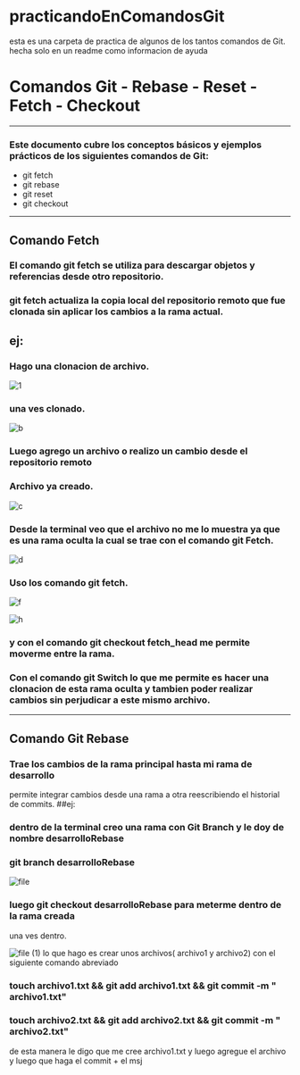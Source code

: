 # practicandoEnComandosGit
esta es una carpeta de practica de algunos de los tantos comandos de Git. hecha solo en un readme como informacion de ayuda

# Comandos Git - Rebase - Reset - Fetch - Checkout
----------------------------------------------------------------------------------
### Este documento cubre los conceptos básicos y ejemplos prácticos de los siguientes comandos de Git:

* git fetch
* git rebase
* git reset
* git checkout
----------------------------------------------------------------------------------
## Comando Fetch
### El comando git fetch se utiliza para descargar objetos y referencias desde otro repositorio.
### git fetch actualiza la copia local del repositorio remoto que fue clonada sin aplicar los cambios a la rama actual.
## ej:
### Hago una clonacion de archivo.


![1](https://github.com/danielgallo78/practicandoEnComandosGit/assets/130160711/d6b75a73-bea4-4841-b145-de19aab24c5b)

### una ves clonado.

![b](https://github.com/danielgallo78/practicandoEnComandosGit/assets/130160711/a7b39f4a-639a-4fbd-9541-5fa6fe21bdff)

### Luego agrego un archivo o realizo un cambio desde el repositorio remoto
### Archivo ya creado.

![c](https://github.com/danielgallo78/practicandoEnComandosGit/assets/130160711/a8f21444-cd7c-4152-8af2-1bf5178df24a)

### Desde la terminal veo que el archivo no me lo muestra ya que es una rama oculta la cual se trae con el comando git Fetch.

![d](https://github.com/danielgallo78/practicandoEnComandosGit/assets/130160711/fcc8c1d2-108d-4c87-9bc5-2c76e0d93d7c)

### Uso los comando git fetch.

![f](https://github.com/danielgallo78/practicandoEnComandosGit/assets/130160711/a955970a-bf76-49f7-b242-738e447daa8d)

![h](https://github.com/danielgallo78/practicandoEnComandosGit/assets/130160711/09b0626b-e245-41aa-920a-cceac82e8429)

### y con el comando git checkout fetch_head me permite moverme entre la rama.

### Con el comando git Switch lo que me permite es hacer una clonacion de esta rama oculta y tambien poder realizar cambios sin perjudicar a este mismo archivo.

----------------------------------------------------------------------------------------------------------------------------------

## Comando Git Rebase
### Trae los cambios de la rama principal hasta mi rama de desarrollo
permite integrar cambios desde una rama a otra reescribiendo el historial de commits.
##ej:
### dentro de la terminal creo una rama con Git Branch y le doy de nombre desarrolloRebase 
### git branch desarrolloRebase

![file](https://github.com/danielgallo78/practicandoEnComandosGit/assets/130160711/59e565d9-5835-42a4-9d43-288b6cfe54a5)

### luego git checkout desarrolloRebase para meterme dentro de la rama creada
una ves dentro.

![file (1)](https://github.com/danielgallo78/practicandoEnComandosGit/assets/130160711/62a886ad-95c6-4613-867d-24b83fae42e2)
lo que hago es crear unos archivos( archivo1 y archivo2) con el siguiente comando abreviado
### touch archivo1.txt && git add archivo1.txt && git commit -m " archivo1.txt"
### touch archivo2.txt && git add archivo2.txt && git commit -m " archivo2.txt"
 de esta manera le digo que me cree archivo1.txt y luego agregue el archivo y luego que haga el commit + el msj

 













